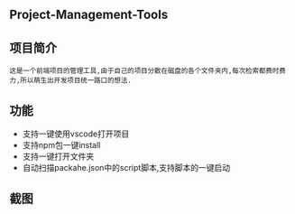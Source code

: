 ## Project-Management-Tools

## 项目简介 
	这是一个前端项目的管理工具,由于自己的项目分散在磁盘的各个文件夹内,每次检索都费时费力,所以萌生出开发项目统一路口的想法.
	
## 功能
- 支持一键使用vscode打开项目
- 支持npm包一键install
- 支持一键打开文件夹
- 自动扫描packahe.json中的script脚本,支持脚本的一键启动

## 截图
